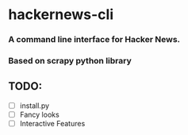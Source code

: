# hackernews-cli
### A command line interface for Hacker News.
### Based on scrapy python library

## TODO:
- [ ] install.py
- [ ] Fancy looks
- [ ] Interactive Features
